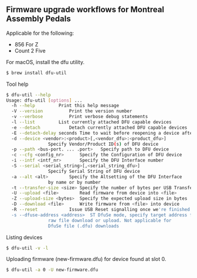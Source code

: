 Firmware upgrade workflows for Montreal Assembly Pedals
-------------------------------------------------------

Applicable for the following:

* 856 For Z
* Count 2 Five

For macOS, install the dfu utility.

```bash
$ brew install dfu-util
```

Tool help

```bash
$ dfu-util --help
Usage: dfu-util [options] ...
  -h --help			Print this help message
  -V --version			Print the version number
  -v --verbose			Print verbose debug statements
  -l --list			List currently attached DFU capable devices
  -e --detach			Detach currently attached DFU capable devices
  -E --detach-delay seconds	Time to wait before reopening a device after detach
  -d --device <vendor>:<product>[,<vendor_dfu>:<product_dfu>]
                Specify Vendor/Product ID(s) of DFU device
  -p --path <bus-port. ... .port>	Specify path to DFU device
  -c --cfg <config_nr>		Specify the Configuration of DFU device
  -i --intf <intf_nr>		Specify the DFU Interface number
  -S --serial <serial_string>[,<serial_string_dfu>]
                Specify Serial String of DFU device
  -a --alt <alt>		Specify the Altsetting of the DFU Interface
                by name or by number
  -t --transfer-size <size>	Specify the number of bytes per USB Transfer
  -U --upload <file>		Read firmware from device into <file>
  -Z --upload-size <bytes>	Specify the expected upload size in bytes
  -D --download <file>		Write firmware from <file> into device
  -R --reset			Issue USB Reset signalling once we're finished
  -s --dfuse-address <address>	ST DfuSe mode, specify target address for
                raw file download or upload. Not applicable for
                DfuSe file (.dfu) downloads
```

Listing devices

```bash
$ dfu-util -v -l
```

Uploading firmware (new-firmware.dfu) for device found at slot 0.

```bash
$ dfu-util -a 0 -U new-firmware.dfu
```
